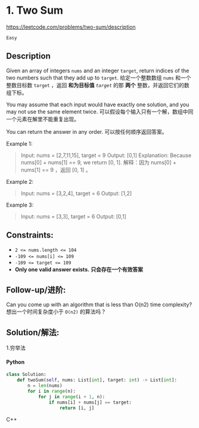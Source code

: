 # 1. Two Sum

https://leetcode.com/problems/two-sum/description

`Easy`

## **Description**

Given an array of integers `nums` and an integer `target`, return indices of the two numbers such that they add up to `target`.
给定一个整数数组 `nums` 和一个整数目标数 `target` ，返回 **和为目标值** *`target`* 的那 **两个** 整数，并返回它们的数组下标。

You may assume that each input would have exactly one solution, and you may not use the same element twice.
可以假设每个输入只有一个解，数组中同一个元素在解里不能重复出现。

You can return the answer in any order.
可以按任何顺序返回答案。

Example 1:

> Input: nums = [2,7,11,15], target = 9
> Output: [0,1]
> Explanation: Because nums[0] + nums[1] == 9, we return [0, 1].
> 解释：因为 nums[0] + nums[1] == 9 ，返回 [0, 1] 。

Example 2:

> Input: nums = [3,2,4], target = 6
> Output: [1,2]

Example 3:

> Input: nums = [3,3], target = 6
> Output: [0,1]

## **Constraints**:
- `2 <= nums.length <= 104`
- `-109 <= nums[i] <= 109`
- `-109 <= target <= 109`
- **Only one valid answer exists.**
  **只会存在一个有效答案**

## **Follow-up/进阶**: 

Can you come up with an algorithm that is less than O(n2) time complexity?
想出一个时间复杂度小于 `O(n2)` 的算法吗？

## Solution/解法:

1.穷举法

#### Python

``` python
class Solution:
    def twoSum(self, nums: List[int], target: int) -> List[int]:
        n = len(nums)
        for i in range(n):
            for j in range(i + 1, n):
                if nums[i] + nums[j] == target:
                    return [i, j]
```

C++
